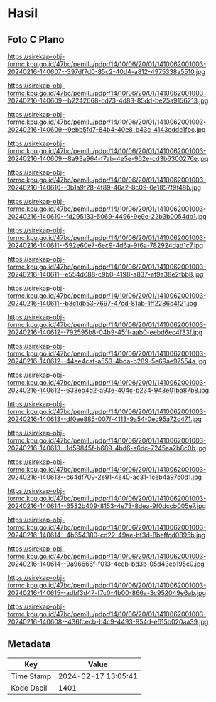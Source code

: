 # Hasil

## Foto C Plano

https://sirekap-obj-formc.kpu.go.id/47bc/pemilu/pdpr/14/10/06/20/01/1410062001003-20240216-140607--397df7d0-85c2-40d4-a812-4975338a5510.jpg

https://sirekap-obj-formc.kpu.go.id/47bc/pemilu/pdpr/14/10/06/20/01/1410062001003-20240216-140609--b2242668-cd73-4d83-85dd-be25a9156213.jpg

https://sirekap-obj-formc.kpu.go.id/47bc/pemilu/pdpr/14/10/06/20/01/1410062001003-20240216-140609--9ebb5fd7-84b4-40e8-b43c-4143eddc1fbc.jpg

https://sirekap-obj-formc.kpu.go.id/47bc/pemilu/pdpr/14/10/06/20/01/1410062001003-20240216-140609--8a93a964-f7ab-4e5e-962e-cd3b6300276e.jpg

https://sirekap-obj-formc.kpu.go.id/47bc/pemilu/pdpr/14/10/06/20/01/1410062001003-20240216-140610--0b1a9f28-4f89-46a2-8c09-0e1857f9f48b.jpg

https://sirekap-obj-formc.kpu.go.id/47bc/pemilu/pdpr/14/10/06/20/01/1410062001003-20240216-140610--fd295133-5069-4496-9e9e-22b3b0054db1.jpg

https://sirekap-obj-formc.kpu.go.id/47bc/pemilu/pdpr/14/10/06/20/01/1410062001003-20240216-140611--592e60e7-6ec9-4d6a-9f6a-782924dad1c7.jpg

https://sirekap-obj-formc.kpu.go.id/47bc/pemilu/pdpr/14/10/06/20/01/1410062001003-20240216-140611--e554d688-c9b0-4198-a837-af9a38e2fbb8.jpg

https://sirekap-obj-formc.kpu.go.id/47bc/pemilu/pdpr/14/10/06/20/01/1410062001003-20240216-140611--b3c1db53-7697-47cd-81ab-1ff2286c4f21.jpg

https://sirekap-obj-formc.kpu.go.id/47bc/pemilu/pdpr/14/10/06/20/01/1410062001003-20240216-140612--792595b8-04b9-45ff-aab0-eebd6ec4f33f.jpg

https://sirekap-obj-formc.kpu.go.id/47bc/pemilu/pdpr/14/10/06/20/01/1410062001003-20240216-140612--44ee4caf-a553-4bda-b289-5e69ae97554a.jpg

https://sirekap-obj-formc.kpu.go.id/47bc/pemilu/pdpr/14/10/06/20/01/1410062001003-20240216-140612--633eb4d2-a93e-404c-b234-943e01ba87b8.jpg

https://sirekap-obj-formc.kpu.go.id/47bc/pemilu/pdpr/14/10/06/20/01/1410062001003-20240216-140613--df0ee885-007f-4113-9a54-0ec95a72c471.jpg

https://sirekap-obj-formc.kpu.go.id/47bc/pemilu/pdpr/14/10/06/20/01/1410062001003-20240216-140613--1d59845f-b689-4bd6-a6dc-7245aa2b8c0b.jpg

https://sirekap-obj-formc.kpu.go.id/47bc/pemilu/pdpr/14/10/06/20/01/1410062001003-20240216-140613--c64df709-2e91-4e40-ac31-1ceb4a97c0d1.jpg

https://sirekap-obj-formc.kpu.go.id/47bc/pemilu/pdpr/14/10/06/20/01/1410062001003-20240216-140614--6582b409-8153-4e73-8dea-9f0dccb005e7.jpg

https://sirekap-obj-formc.kpu.go.id/47bc/pemilu/pdpr/14/10/06/20/01/1410062001003-20240216-140614--4b654380-cd22-49ae-bf3d-8beffcd0895b.jpg

https://sirekap-obj-formc.kpu.go.id/47bc/pemilu/pdpr/14/10/06/20/01/1410062001003-20240216-140614--9a96668f-f013-4eeb-bd3b-05d43eb195c0.jpg

https://sirekap-obj-formc.kpu.go.id/47bc/pemilu/pdpr/14/10/06/20/01/1410062001003-20240216-140615--adbf3d47-f7c0-4b00-866a-3c952049e6ab.jpg

https://sirekap-obj-formc.kpu.go.id/47bc/pemilu/pdpr/14/10/06/20/01/1410062001003-20240216-140608--436fcecb-b4c9-4493-954d-e615b020aa39.jpg


## Metadata

| Key        | Value               |
| ---------- | ------------------- |
| Time Stamp | 2024-02-17 13:05:41 |
| Kode Dapil | 1401                |



